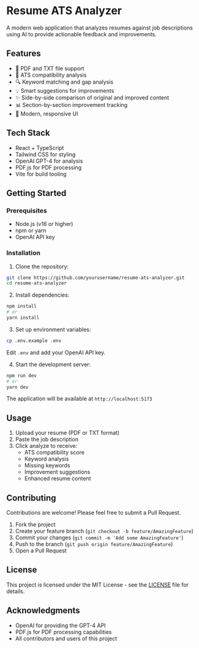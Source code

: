 # Resume ATS Analyzer

A modern web application that analyzes resumes against job descriptions using AI to provide actionable feedback and improvements.

## Features

- 📄 PDF and TXT file support
- 🎯 ATS compatibility analysis
- 🔍 Keyword matching and gap analysis
- 💡 Smart suggestions for improvements
- ✨ Side-by-side comparison of original and improved content
- 📊 Section-by-section improvement tracking
- 🎨 Modern, responsive UI

## Tech Stack

- React + TypeScript
- Tailwind CSS for styling
- OpenAI GPT-4 for analysis
- PDF.js for PDF processing
- Vite for build tooling

## Getting Started

### Prerequisites

- Node.js (v16 or higher)
- npm or yarn
- OpenAI API key

### Installation

1. Clone the repository:

```bash
git clone https://github.com/yourusername/resume-ats-analyzer.git
cd resume-ats-analyzer
```

2. Install dependencies:

```bash
npm install
# or
yarn install
```

3. Set up environment variables:

```bash
cp .env.example .env
```
Edit `.env` and add your OpenAI API key.

4. Start the development server:

```bash
npm run dev
# or
yarn dev
```

The application will be available at `http://localhost:5173`

## Usage

1. Upload your resume (PDF or TXT format)
2. Paste the job description
3. Click analyze to receive:
   - ATS compatibility score
   - Keyword analysis
   - Missing keywords
   - Improvement suggestions
   - Enhanced resume content

## Contributing

Contributions are welcome! Please feel free to submit a Pull Request.

1. Fork the project
2. Create your feature branch (`git checkout -b feature/AmazingFeature`)
3. Commit your changes (`git commit -m 'Add some AmazingFeature'`)
4. Push to the branch (`git push origin feature/AmazingFeature`)
5. Open a Pull Request

## License

This project is licensed under the MIT License - see the [LICENSE](LICENSE) file for details.

## Acknowledgments

- OpenAI for providing the GPT-4 API
- PDF.js for PDF processing capabilities
- All contributors and users of this project 